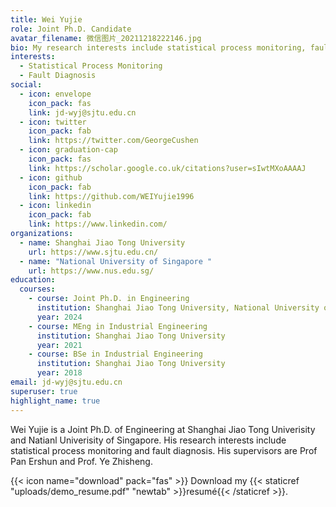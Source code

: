 ```yaml
---
title: Wei Yujie
role: Joint Ph.D. Candidate
avatar_filename: 微信图片_20211218222146.jpg
bio: My research interests include statistical process monitoring, fault diagnosis
interests:
  - Statistical Process Monitoring
  - Fault Diagnosis
social:
  - icon: envelope
    icon_pack: fas
    link: jd-wyj@sjtu.edu.cn
  - icon: twitter
    icon_pack: fab
    link: https://twitter.com/GeorgeCushen
  - icon: graduation-cap
    icon_pack: fas
    link: https://scholar.google.co.uk/citations?user=sIwtMXoAAAAJ
  - icon: github
    icon_pack: fab
    link: https://github.com/WEIYujie1996
  - icon: linkedin
    icon_pack: fab
    link: https://www.linkedin.com/
organizations:
  - name: Shanghai Jiao Tong University
    url: https://www.sjtu.edu.cn/
  - name: "National University of Singapore "
    url: https://www.nus.edu.sg/
education:
  courses:
    - course: Joint Ph.D. in Engineering
      institution: Shanghai Jiao Tong University, National University of Singapore
      year: 2024
    - course: MEng in Industrial Engineering
      institution: Shanghai Jiao Tong University
      year: 2021
    - course: BSe in Industrial Engineering
      institution: Shanghai Jiao Tong University
      year: 2018
email: jd-wyj@sjtu.edu.cn
superuser: true
highlight_name: true
---
```

Wei Yujie is a Joint Ph.D. of Engineering at Shanghai Jiao Tong Univerisity and Natianl Univerisity of Singapore. His research interests include statistical process monitoring and fault diagnosis. His supervisors are Prof Pan Ershun and Prof. Ye Zhisheng.

{{< icon name="download" pack="fas" >}} Download my {{< staticref "uploads/demo_resume.pdf" "newtab" >}}resumé{{< /staticref >}}.